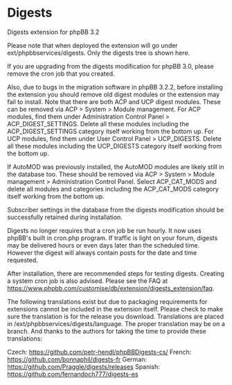 # Digests
Digests extension for phpBB 3.2

Please note that when deployed the extension will go under ext/phpbbservices/digests. Only the digests tree is shown here.

If you are upgrading from the digests modification for phpBB 3.0, please remove the cron job that you created. 

Also, due to bugs in the migration software in phpBB 3.2.2, before installing the extension you should remove old digest modules or the extension may fail to install. Note that there are both ACP and UCP digest modules. These can be removed via ACP > System > Module management. For ACP modules, find them under Administration Control Panel > ACP_DIGEST_SETTINGS. Delete all these modules including the ACP_DIGEST_SETTINGS category itself working from the bottom up. For UCP modules, find them under User Control Panel > UCP_DIGESTS. Delete all these modules including the UCP_DIGESTS category itself working from the bottom up.

If AutoMOD was previously installed, the AutoMOD modules are likely still in the database too. These should be removed via ACP > System > Module management > Administration Control Panel. Select ACP_CAT_MODS and delete all modules and categories including the ACP_CAT_MODS category itself working from the bottom up.

Subscriber settings in the database from the digests modification should be successfully retained during installation.

Digests no longer requires that a cron job be run hourly. It now uses phpBB's built in cron.php program. If traffic is light on your forum, digests may be delivered hours or even days later than the scheduled time. However the digest will always contain posts for the date and time requested.

After installation, there are recommended steps for testing digests. Creating a system cron job is also advised. Please see the FAQ at https://www.phpbb.com/customise/db/extension/digests_extension/faq.

The following translations exist but due to packaging requirements for extensions cannot be included in the extension itself. Please check to make sure the translation is for the release you download. Translations are placed in /ext/phpbbservices/digests/language. The proper translation may be on a branch. And thanks to the authors for taking the time to provide these translations:

Czech: https://github.com/petr-hendl/phpBBDigests-cs/
French: https://github.com/bonnaphil/digests-fr
German: https://github.com/Praggle/digests/releases
Spanish: https://github.com/fernandoch777/digests-es

